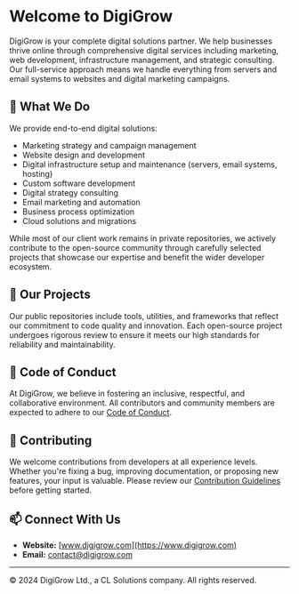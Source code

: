 # Welcome to DigiGrow

DigiGrow is your complete digital solutions partner. We help businesses thrive online through comprehensive digital services including marketing, web development, infrastructure management, and strategic consulting. Our full-service approach means we handle everything from servers and email systems to websites and digital marketing campaigns.

## 🚀 What We Do

We provide end-to-end digital solutions:
- Marketing strategy and campaign management
- Website design and development
- Digital infrastructure setup and maintenance (servers, email systems, hosting)
- Custom software development
- Digital strategy consulting
- Email marketing and automation
- Business process optimization
- Cloud solutions and migrations

While most of our client work remains in private repositories, we actively contribute to the open-source community through carefully selected projects that showcase our expertise and benefit the wider developer ecosystem.

## 💼 Our Projects

Our public repositories include tools, utilities, and frameworks that reflect our commitment to code quality and innovation. Each open-source project undergoes rigorous review to ensure it meets our high standards for reliability and maintainability.

## 🤝 Code of Conduct

At DigiGrow, we believe in fostering an inclusive, respectful, and collaborative environment. All contributors and community members are expected to adhere to our [Code of Conduct](https://github.com/DigiGrow-LTD/.github/blob/main/CODE_OF_CONDUCT.md).

## 🌱 Contributing

We welcome contributions from developers at all experience levels. Whether you're fixing a bug, improving documentation, or proposing new features, your input is valuable. Please review our [Contribution Guidelines](https://github.com/DigiGrow-LTD/.github/blob/main/CONTRIBUTING.md) before getting started.

## 📫 Connect With Us

- **Website:** [www.digigrow.com](https://www.digigrow.com)
- **Email:** [contact@digigrow.com](mailto:contact@digigrow.com)

---

© 2024 DigiGrow Ltd., a CL Solutions company. All rights reserved.
